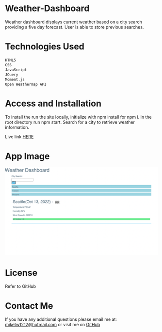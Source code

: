 # Weather-Dashboard 
Weather dashboard displays current weather based on a city search providing a five day forecast. User is able to store previous searches.

# Technologies Used
    HTML5
    CSS
    JavaScript
    JQuery
    Moment.js
    Open Weathermap API

# Access and Installation 

To install the run the site locally, initialize with npm install for npm i. In the root directory run npm start. Search for a city to retrieve weather information.

Live link [HERE](https://mychaelc.github.io/weather-dash/)

# App Image
![screenshot](./assets/images/Screen%20Shot%202022-10-13%20at%203.45.35%20PM.png)


# License
Refer to GitHub

# Contact Me
   If you have any additional questions please email me at: miketw1212@hotmail.com or visit me on [GitHub](https://github.com/MychaelC)

